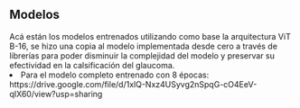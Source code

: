 <h2>Modelos</h2>
Acá están los modelos entrenados utilizando como base la arquitectura ViT B-16, se hizo una copia al modelo implementada desde cero a través de librerías para poder disminuir la complejidad del modelo y preservar su efectividad en la calsificación del glaucoma.

<li>Para el modelo completo entrenado con 8 épocas: https://drive.google.com/file/d/1xlQ-Nxz4USyvg2nSpqG-cO4EeV-qIX60/view?usp=sharing
</li>
